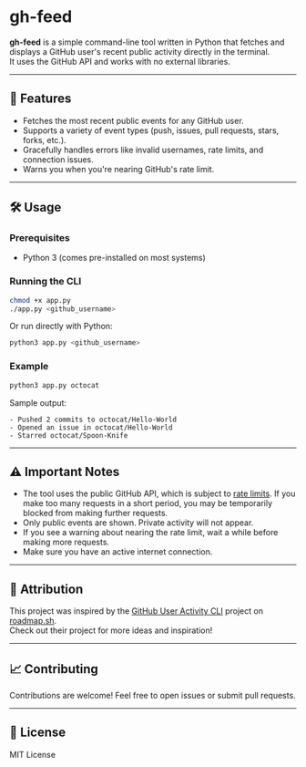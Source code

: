 # gh-feed

**gh-feed** is a simple command-line tool written in Python that fetches and displays a GitHub user's recent public activity directly in the terminal.  
It uses the GitHub API and works with no external libraries.

---

## 🚀 Features

- Fetches the most recent public events for any GitHub user.
- Supports a variety of event types (push, issues, pull requests, stars, forks, etc.).
- Gracefully handles errors like invalid usernames, rate limits, and connection issues.
- Warns you when you're nearing GitHub's rate limit.

---

## 🛠️ Usage

### Prerequisites
- Python 3 (comes pre-installed on most systems)

### Running the CLI

```bash
chmod +x app.py
./app.py <github_username>
```

Or run directly with Python:

```bash
python3 app.py <github_username>
```

### Example

```bash
python3 app.py octocat
```

Sample output:
```
- Pushed 2 commits to octocat/Hello-World
- Opened an issue in octocat/Hello-World
- Starred octocat/Spoon-Knife
```

---

## ⚠️ Important Notes

- The tool uses the public GitHub API, which is subject to [rate limits](https://docs.github.com/en/rest/overview/resources-in-the-rest-api#rate-limiting). If you make too many requests in a short period, you may be temporarily blocked from making further requests.
- Only public events are shown. Private activity will not appear.
- If you see a warning about nearing the rate limit, wait a while before making more requests.
- Make sure you have an active internet connection.

---

## 📝 Attribution

This project was inspired by the [GitHub User Activity CLI](https://roadmap.sh/projects/github-user-activity) project on [roadmap.sh](https://roadmap.sh/).  
Check out their project for more ideas and inspiration!

---

## 📈 Contributing

Contributions are welcome! Feel free to open issues or submit pull requests.

---

## 📄 License
MIT License 
